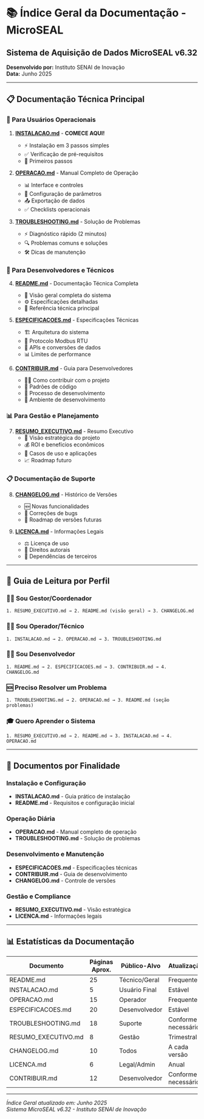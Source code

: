 # 📚 Índice Geral da Documentação - MicroSEAL

## Sistema de Aquisição de Dados MicroSEAL v6.32

**Desenvolvido por:** Instituto SENAI de Inovação  
**Data:** Junho 2025

---

## 📋 Documentação Técnica Principal

### 🎯 Para Usuários Operacionais
1. **[INSTALACAO.md](INSTALACAO.md)** - **COMECE AQUI!**
   - ⚡ Instalação em 3 passos simples
   - ✅ Verificação de pré-requisitos
   - 🚀 Primeiros passos

2. **[OPERACAO.md](OPERACAO.md)** - Manual Completo de Operação
   - 📊 Interface e controles
   - 🔧 Configuração de parâmetros
   - 📤 Exportação de dados
   - ✅ Checklists operacionais

3. **[TROUBLESHOOTING.md](TROUBLESHOOTING.md)** - Solução de Problemas
   - ⚡ Diagnóstico rápido (2 minutos)
   - 🔍 Problemas comuns e soluções
   - 🛠️ Dicas de manutenção

### 🔧 Para Desenvolvedores e Técnicos
4. **[README.md](README.md)** - Documentação Técnica Completa
   - 📖 Visão geral completa do sistema
   - ⚙️ Especificações detalhadas
   - 🔗 Referência técnica principal

5. **[ESPECIFICACOES.md](ESPECIFICACOES.md)** - Especificações Técnicas
   - 🏗️ Arquitetura do sistema
   - 📡 Protocolo Modbus RTU
   - 🔄 APIs e conversões de dados
   - 📊 Limites de performance

6. **[CONTRIBUIR.md](CONTRIBUIR.md)** - Guia para Desenvolvedores
   - 👨‍💻 Como contribuir com o projeto
   - 📝 Padrões de código
   - 🧪 Processo de desenvolvimento
   - 🔧 Ambiente de desenvolvimento

### 📊 Para Gestão e Planejamento
7. **[RESUMO_EXECUTIVO.md](RESUMO_EXECUTIVO.md)** - Resumo Executivo
   - 💼 Visão estratégica do projeto
   - 💰 ROI e benefícios econômicos
   - 🎯 Casos de uso e aplicações
   - 📈 Roadmap futuro

### 📋 Documentação de Suporte
8. **[CHANGELOG.md](CHANGELOG.md)** - Histórico de Versões
   - 🆕 Novas funcionalidades
   - 🐛 Correções de bugs
   - 🚀 Roadmap de versões futuras

9. **[LICENCA.md](LICENCA.md)** - Informações Legais
   - ⚖️ Licença de uso
   - 📜 Direitos autorais
   - 🔗 Dependências de terceiros

---

## 🚀 Guia de Leitura por Perfil

### 👨‍💼 **Sou Gestor/Coordenador**
```
1. RESUMO_EXECUTIVO.md → 2. README.md (visão geral) → 3. CHANGELOG.md
```

### 👨‍🔧 **Sou Operador/Técnico**
```
1. INSTALACAO.md → 2. OPERACAO.md → 3. TROUBLESHOOTING.md
```

### 👨‍💻 **Sou Desenvolvedor**
```
1. README.md → 2. ESPECIFICACOES.md → 3. CONTRIBUIR.md → 4. CHANGELOG.md
```

### 🆘 **Preciso Resolver um Problema**
```
1. TROUBLESHOOTING.md → 2. OPERACAO.md → 3. README.md (seção problemas)
```

### 🎓 **Quero Aprender o Sistema**
```
1. RESUMO_EXECUTIVO.md → 2. README.md → 3. INSTALACAO.md → 4. OPERACAO.md
```

---

## 🎯 Documentos por Finalidade

### Instalação e Configuração
- **INSTALACAO.md** - Guia prático de instalação
- **README.md** - Requisitos e configuração inicial

### Operação Diária
- **OPERACAO.md** - Manual completo de operação
- **TROUBLESHOOTING.md** - Solução de problemas

### Desenvolvimento e Manutenção
- **ESPECIFICACOES.md** - Especificações técnicas
- **CONTRIBUIR.md** - Guia de desenvolvimento
- **CHANGELOG.md** - Controle de versões

### Gestão e Compliance
- **RESUMO_EXECUTIVO.md** - Visão estratégica
- **LICENCA.md** - Informações legais

---

## 📊 Estatísticas da Documentação

| Documento | Páginas Aprox. | Público-Alvo | Atualização |
|-----------|---------------|--------------|-------------|
| README.md | 25 | Técnico/Geral | Frequente |
| INSTALACAO.md | 5 | Usuário Final | Estável |
| OPERACAO.md | 15 | Operador | Frequente |
| ESPECIFICACOES.md | 20 | Desenvolvedor | Estável |
| TROUBLESHOOTING.md | 18 | Suporte | Conforme necessário |
| RESUMO_EXECUTIVO.md | 8 | Gestão | Trimestral |
| CHANGELOG.md | 10 | Todos | A cada versão |
| LICENCA.md | 6 | Legal/Admin | Anual |
| CONTRIBUIR.md | 12 | Desenvolvedor | Conforme necessário |

---

*Índice Geral atualizado em: Junho 2025*  
*Sistema MicroSEAL v6.32 - Instituto SENAI de Inovação*

